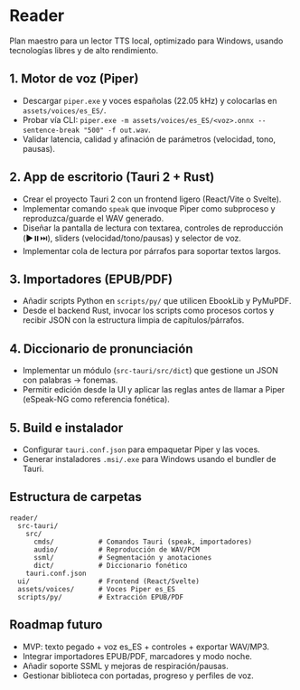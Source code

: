 # Reader

Plan maestro para un lector TTS local, optimizado para Windows, usando
tecnologías libres y de alto rendimiento.

## 1. Motor de voz (Piper)
- Descargar `piper.exe` y voces españolas (22.05 kHz) y colocarlas en
  `assets/voices/es_ES/`.
- Probar vía CLI: `piper.exe -m assets/voices/es_ES/<voz>.onnx --sentence-break "500" -f out.wav`.
- Validar latencia, calidad y afinación de parámetros (velocidad, tono,
  pausas).

## 2. App de escritorio (Tauri 2 + Rust)
- Crear el proyecto Tauri 2 con un frontend ligero (React/Vite o Svelte).
- Implementar comando `speak` que invoque Piper como subproceso y
  reproduzca/guarde el WAV generado.
- Diseñar la pantalla de lectura con textarea, controles de reproducción
  (▶️⏸️⏭️), sliders (velocidad/tono/pausas) y selector de voz.
- Implementar cola de lectura por párrafos para soportar textos largos.

## 3. Importadores (EPUB/PDF)
- Añadir scripts Python en `scripts/py/` que utilicen EbookLib y PyMuPDF.
- Desde el backend Rust, invocar los scripts como procesos cortos y
  recibir JSON con la estructura limpia de capítulos/párrafos.

## 4. Diccionario de pronunciación
- Implementar un módulo (`src-tauri/src/dict`) que gestione un JSON con
  palabras → fonemas.
- Permitir edición desde la UI y aplicar las reglas antes de llamar a
  Piper (eSpeak-NG como referencia fonética).

## 5. Build e instalador
- Configurar `tauri.conf.json` para empaquetar Piper y las voces.
- Generar instaladores `.msi/.exe` para Windows usando el bundler de
  Tauri.

## Estructura de carpetas
```
reader/
  src-tauri/
    src/
      cmds/           # Comandos Tauri (speak, importadores)
      audio/          # Reproducción de WAV/PCM
      ssml/           # Segmentación y anotaciones
      dict/           # Diccionario fonético
    tauri.conf.json
  ui/                 # Frontend (React/Svelte)
  assets/voices/      # Voces Piper es_ES
  scripts/py/         # Extracción EPUB/PDF
```

## Roadmap futuro
- MVP: texto pegado + voz es_ES + controles + exportar WAV/MP3.
- Integrar importadores EPUB/PDF, marcadores y modo noche.
- Añadir soporte SSML y mejoras de respiración/pausas.
- Gestionar biblioteca con portadas, progreso y perfiles de voz.
